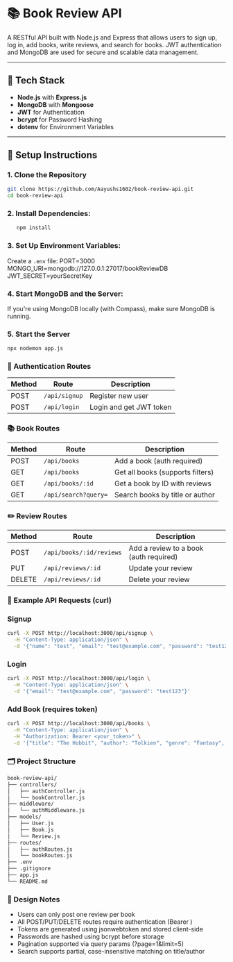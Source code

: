 # 📚 Book Review API

A RESTful API built with Node.js and Express that allows users to sign up, log in, add books, write reviews, and search for books. JWT authentication and MongoDB are used for secure and scalable data management.

---

## 🔧 Tech Stack

- **Node.js** with **Express.js**
- **MongoDB** with **Mongoose**
- **JWT** for Authentication
- **bcrypt** for Password Hashing
- **dotenv** for Environment Variables

---

## 🚀 Setup Instructions

### 1. Clone the Repository

```bash
git clone https://github.com/Aayushs1602/book-review-api.git
cd book-review-api
```

### 2. Install Dependencies:
```bash
   npm install
```

### 3. Set Up Environment Variables:
   Create a `.env` file:
   PORT=3000
   MONGO_URI=mongodb://127.0.0.1:27017/bookReviewDB
   JWT_SECRET=yourSecretKey

### 4. Start MongoDB and the Server:
   If you're using MongoDB locally (with Compass), make sure MongoDB is running.

### 5. Start the Server
```bash
npx nodemon app.js
```


### 🔐 Authentication Routes
| Method | Route         | Description             |
| ------ | ------------- | ----------------------- |
| POST   | `/api/signup` | Register new user       |
| POST   | `/api/login`  | Login and get JWT token |



### 📚 Book Routes
| Method | Route                | Description                      |
| ------ | -------------------- | -------------------------------- |
| POST   | `/api/books`         | Add a book (auth required)       |
| GET    | `/api/books`         | Get all books (supports filters) |
| GET    | `/api/books/:id`     | Get a book by ID with reviews    |
| GET    | `/api/search?query=` | Search books by title or author  |



### ✏️ Review Routes
| Method | Route                    | Description                            |
| ------ | ------------------------ | -------------------------------------- |
| POST   | `/api/books/:id/reviews` | Add a review to a book (auth required) |
| PUT    | `/api/reviews/:id`       | Update your review                     |
| DELETE | `/api/reviews/:id`       | Delete your review                     |



### 🧪 Example API Requests (curl)
### Signup
```bash
curl -X POST http://localhost:3000/api/signup \
  -H "Content-Type: application/json" \
  -d '{"name": "test", "email": "test@example.com", "password": "test123"}'
```

### Login
```bash
curl -X POST http://localhost:3000/api/login \
  -H "Content-Type: application/json" \
  -d '{"email": "test@example.com", "password": "test123"}'
```

### Add Book (requires token)
```bash
curl -X POST http://localhost:3000/api/books \
  -H "Content-Type: application/json" \
  -H "Authorization: Bearer <your_token>" \
  -d '{"title": "The Hobbit", "author": "Tolkien", "genre": "Fantasy", "description": "A fantasy classic"}'
```

### 🗂️ Project Structure
```bash
book-review-api/
├── controllers/
│   ├── authController.js
│   └── bookController.js
├── middleware/
│   └── authMiddleware.js
├── models/
│   ├── User.js
│   ├── Book.js
│   └── Review.js
├── routes/
│   ├── authRoutes.js
│   └── bookRoutes.js
├── .env
├── .gitignore
├── app.js
└── README.md
```

### 🧠 Design Notes

- Users can only post one review per book
- All POST/PUT/DELETE routes require authentication (Bearer <JWT token>)
- Tokens are generated using jsonwebtoken and stored client-side
- Passwords are hashed using bcrypt before storage
- Pagination supported via query params (?page=1&limit=5)
- Search supports partial, case-insensitive matching on title/author

